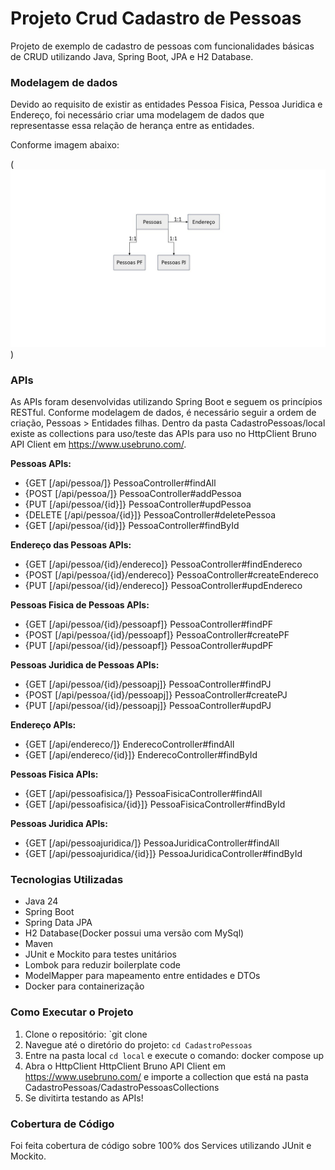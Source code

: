 # Projeto Crud Cadastro de Pessoas

Projeto de exemplo de cadastro de pessoas com funcionalidades básicas de CRUD utilizando Java, Spring Boot, JPA e H2 Database.

### Modelagem de dados

Devido ao requisito de existir as entidades Pessoa Fisica, Pessoa Juridica e Endereço, foi necessário criar uma modelagem de dados que representasse essa relação de herança entre as entidades.

Conforme imagem abaixo:

(![modelagem.jpg](src/assets/modelagem.jpg))

### APIs
As APIs foram desenvolvidas utilizando Spring Boot e seguem os princípios RESTful.
Conforme modelagem de dados, é necessário seguir a ordem de criação, Pessoas > Entidades filhas.
Dentro da pasta CadastroPessoas/local existe as collections para uso/teste das APIs para uso no HttpClient Bruno API Client em https://www.usebruno.com/.   

 **Pessoas APIs:**
- {GET [/api/pessoa/]}	PessoaController#findAll
- {POST [/api/pessoa/]}	PessoaController#addPessoa
- {PUT [/api/pessoa/{id}]}	PessoaController#updPessoa
- {DELETE [/api/pessoa/{id}]}	PessoaController#deletePessoa
- {GET [/api/pessoa/{id}]}	PessoaController#findById

 **Endereço das Pessoas APIs:**
- {GET [/api/pessoa/{id}/endereco]}	PessoaController#findEndereco
- {POST [/api/pessoa/{id}/endereco]}	PessoaController#createEndereco
- {PUT [/api/pessoa/{id}/endereco]}	PessoaController#updEndereco

**Pessoas Fisica de Pessoas APIs:**
- {GET [/api/pessoa/{id}/pessoapf]}	PessoaController#findPF
- {POST [/api/pessoa/{id}/pessoapf]}	PessoaController#createPF
- {PUT [/api/pessoa/{id}/pessoapf]}	PessoaController#updPF

**Pessoas Juridica de Pessoas APIs:**
- {GET [/api/pessoa/{id}/pessoapj]}	PessoaController#findPJ
- {POST [/api/pessoa/{id}/pessoapj]}	PessoaController#createPJ
- {PUT [/api/pessoa/{id}/pessoapj]}	PessoaController#updPJ

**Endereço APIs:**
- {GET [/api/endereco/]}	EnderecoController#findAll
- {GET [/api/endereco/{id}]}	EnderecoController#findById

**Pessoas Fisica APIs:**
- {GET [/api/pessoafisica/]}	PessoaFisicaController#findAll
- {GET [/api/pessoafisica/{id}]}	PessoaFisicaController#findById

**Pessoas Juridica APIs:**
- {GET [/api/pessoajuridica/]}	PessoaJuridicaController#findAll
- {GET [/api/pessoajuridica/{id}]}	PessoaJuridicaController#findById

### Tecnologias Utilizadas
- Java 24
- Spring Boot
- Spring Data JPA
- H2 Database(Docker possui uma versão com MySql)
- Maven
- JUnit e Mockito para testes unitários
- Lombok para reduzir boilerplate code
- ModelMapper para mapeamento entre entidades e DTOs
- Docker para containerização
 
### Como Executar o Projeto
1. Clone o repositório: `git clone
2. Navegue até o diretório do projeto: `cd CadastroPessoas`
3. Entre na pasta local `cd local` e execute o comando: docker compose up
4. Abra o HttpClient HttpClient Bruno API Client em https://www.usebruno.com/ e importe a collection que está na pasta CadastroPessoas/CadastroPessoasCollections
5. Se divitirta testando as APIs!

### Cobertura de Código
Foi feita cobertura de código sobre 100% dos Services utilizando JUnit e Mockito.

